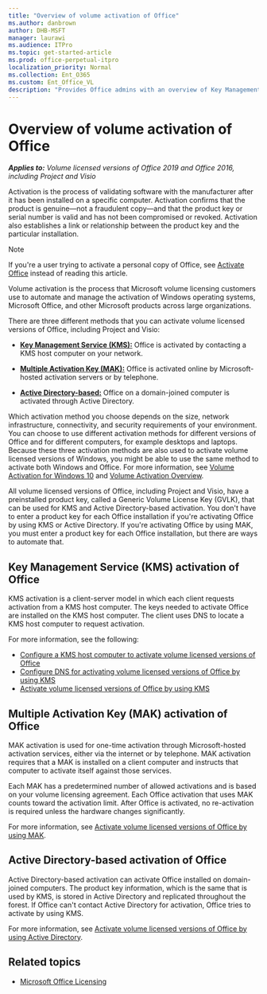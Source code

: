 ```yaml
---
title: "Overview of volume activation of Office"
ms.author: danbrown
author: DHB-MSFT
manager: laurawi
ms.audience: ITPro
ms.topic: get-started-article
ms.prod: office-perpetual-itpro
localization_priority: Normal
ms.collection: Ent_O365
ms.custom: Ent_Office_VL
description: "Provides Office admins with an overview of Key Management Service (KMS), Multiple Activation Key (MAK), and Active Directory based activation methods for volume licensed versions of Office 2019 and Office 2016, including Project and Visio."
---
```


# Overview of volume activation of Office

***Applies to:*** *Volume licensed versions of Office 2019 and Office 2016, including Project and Visio*

 Activation is the process of validating software with the manufacturer after it has been installed on a specific computer. Activation confirms that the product is genuine—not a fraudulent copy—and that the product key or serial number is valid and has not been compromised or revoked. Activation also establishes a link or relationship between the product key and the particular installation.

> [!NOTE]
> If you're a user trying to activate a personal copy of Office, see [Activate Office](https://support.office.com/article/5bd38f38-db92-448b-a982-ad170b1e187e) instead of reading this article.
  

Volume activation is the process that Microsoft volume licensing customers use to automate and manage the activation of Windows operating systems, Microsoft Office, and other Microsoft products across large organizations.


There are three different methods that you can activate volume licensed versions of Office, including Project and Visio:
  
 - **[Key Management Service (KMS):](plan-volume-activation-of-office.md#kms)** Office is activated by contacting a KMS host computer on your network. 
    
 - **[Multiple Activation Key (MAK):](plan-volume-activation-of-office.md#mak)** Office is activated online by Microsoft-hosted activation servers or by telephone.
    
 - **[Active Directory-based:](plan-volume-activation-of-office.md#ad)** Office on a domain-joined computer is activated through Active Directory. 


Which activation method you choose depends on the size, network infrastructure, connectivity, and security requirements of your environment. You can choose to use different activation methods for different versions of Office and for different computers, for example desktops and laptops. Because these three activation methods are also used to activate volume licensed versions of Windows, you might be able to use the same method to activate both Windows and Office. For more information, see [Volume Activation for Windows 10](https://docs.microsoft.com/windows/deployment/volume-activation/volume-activation-windows-10) and [Volume Activation Overview](https://docs.microsoft.com/previous-versions/windows/it-pro/windows-server-2012-R2-and-2012/hh831612(v=ws.11)).


All volume licensed versions of Office, including Project and Visio, have a preinstalled product key, called a Generic Volume License Key (GVLK), that can be used for KMS and Active Directory-based activation. You don't have to enter a product key for each Office installation if you're activating Office by using KMS or Active Directory. If you're activating Office by using MAK, you must enter a product key for each Office installation, but there are ways to automate that.
  

<a name="kms"> </a> 

## Key Management Service (KMS) activation of Office

KMS activation is a client-server model in which each client requests activation from a KMS host computer. The keys needed to activate Office are installed on the KMS host computer. The client uses DNS to locate a KMS host computer to request activation.

For more information, see the following:

- [Configure a KMS host computer to activate volume licensed versions of Office](configure-a-kms-host-computer-for-office.md)
- [Configure DNS for activating volume licensed versions of Office by using KMS](configure-dns-to-activate-office-by-using-kms.md)
- [Activate volume licensed versions of Office by using KMS](activate-office-by-using-kms.md)
  


<a name="mak"> </a>

## Multiple Activation Key (MAK) activation of Office

MAK activation is used for one-time activation through Microsoft-hosted activation services, either via the internet or by telephone. MAK activation requires that a MAK is installed on a client computer and instructs that computer to activate itself against those services.

Each MAK has a predetermined number of allowed activations and is based on your volume licensing agreement. Each Office activation that uses MAK counts toward the activation limit. After Office is activated, no re-activation is required unless the hardware changes significantly.

For more information, see [Activate volume licensed versions of Office by using MAK](activate-office-by-using-mak.md).
  

<a name="ad"> </a>

## Active Directory-based activation of Office

Active Directory-based activation can activate Office installed on domain-joined computers. The product key information, which is the same that is used by KMS, is stored in Active Directory and replicated throughout the forest. If Office can't contact Active Directory for activation, Office tries to activate by using KMS. 
  
For more information, see [Activate volume licensed versions of Office by using Active Directory](activate-office-by-using-active-directory.md).


## Related topics

- [Microsoft Office Licensing](https://www.microsoft.com/en-us/licensing/product-licensing/office.aspx)

  
